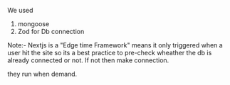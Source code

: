 We used
1. mongoose
2. Zod for Db connection 

Note:- Nextjs is a "Edge time Framework" means it only triggered when a user hit the site
so its a best practice to pre-check wheather the db is already connected or not. If not then make connection.

they run when demand. 